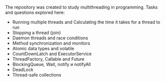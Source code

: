 The repository was created to study multithreading in programming.
Tasks and questions explored here:

- Running multiple threads and Calculating the time it takes for a thread to run
- Stopping a thread (join)
- Daemon threads and race conditions
- Method synchronization and monitors 
- Atomic data types and volatile
- CountDownLatch and ExecutorService
- ThreadFactory, Callable and Future
- BlockingQueue, Wait, notify и notifyAll
- DeadLock
- Thread-safe collections
